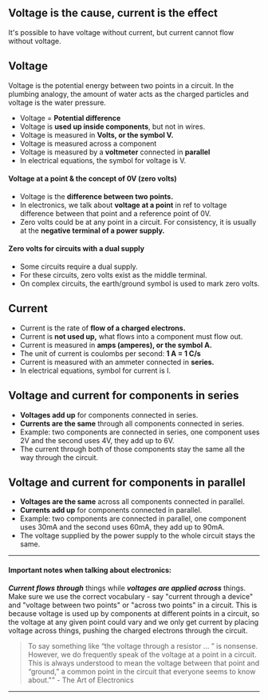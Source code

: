 ## Voltage is the cause, current is the effect
It's possible to have voltage without current, but current cannot flow without voltage.


## Voltage
Voltage is the potential energy between two points in a circuit. In the plumbing analogy, the amount of water acts as the charged particles and voltage is the water pressure.

- Voltage = **Potential difference**
- Voltage is **used up inside components**, but not in wires.
- Voltage is measured in **Volts, or the symbol V.**
- Voltage is measured across a component
- Voltage is measured by a **voltmeter** connected in **parallel**
- In electrical equations, the symbol for voltage is V.

#### Voltage at a point & the concept of 0V (zero volts)
- Voltage is the **difference between two points.**
- In electronics, we talk about **voltage at a point** in ref to voltage difference between that point and a reference point of 0V.
- Zero volts could be at any point in a circuit.
For consistency, it is usually at the **negative terminal of a power supply.**

#### Zero volts for circuits with a dual supply
- Some circuits require a dual supply.
- For these circuits, zero volts exist as the middle terminal.
- On complex circuits, the earth/ground symbol is used to mark zero volts.


## Current
- Current is the rate of **flow of a charged electrons.**
- Current is **not used up,** what flows into a component must flow out.
- Current is measured in **amps (amperes), or the symbol A.**
- The unit of current is coulombs per second: **1 A = 1 C/s**
- Current is measured with an ammeter connected in **series.**
- In electrical equations, symbol for current is I.


## Voltage and current for components in series
- **Voltages add up** for components connected in series.
- **Currents are the same** through all components connected in series.
- Example: two components are connected in series, one component uses 2V and the second uses 4V, they add up to 6V.
- The current through both of those components stay the same all the way through the circuit.

## Voltage and current for components in parallel
- **Voltages are the same** across all components connected in parallel.
- **Currents add up** for components connected in parallel.
- Example: two components are connected in parallel, one component uses 30mA and the second uses 60mA, they add up to 90mA.
- The voltage supplied by the power supply to the whole circuit stays the same.


---
#### Important notes when talking about electronics:

***Current flows through*** things while ***voltages are applied across*** things. Make sure we use the correct vocabulary - say "current through a device" and "voltage between two points" or "across two points" in a circuit. This is because voltage is used up by components at different points in a circuit, so the voltage at any given point could vary and we only get current by placing voltage across things, pushing the charged electrons through the circuit.

>To say something like “the voltage through a resistor ... ” is nonsense. However, we do frequently speak of the voltage at a point in a circuit. This is always understood to mean the voltage between that point and “ground,” a common point in the circuit that everyone seems to know about."" - The Art of Electronics




---


